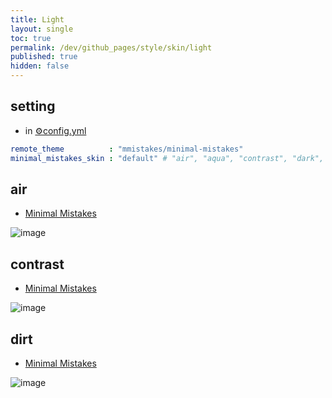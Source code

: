 ```yaml
---
title: Light
layout: single
toc: true
permalink: /dev/github_pages/style/skin/light
published: true
hidden: false
---
```


<head>
  <base target="_blank">
</head>



## setting

- in [⚙️config.yml](/dev/github_pages/start/setting/config_yml)

```yml
remote_theme          : "mmistakes/minimal-mistakes"
minimal_mistakes_skin : "default" # "air", "aqua", "contrast", "dark", "dirt", "neon", "mint", "plum", "sunrise"
```



## air

- [Minimal Mistakes](https://mmistakes.github.io/minimal-mistakes/docs/configuration/#air-skin-air)

![image](https://user-images.githubusercontent.com/92285528/143729570-58e0c1c4-f60a-4bb9-8741-c7f3a5df2bb1.png)



## contrast

- [Minimal Mistakes](https://mmistakes.github.io/minimal-mistakes/docs/configuration/#contrast-skin-contrast)

![image](https://user-images.githubusercontent.com/92285528/143729299-9d45de54-236c-4e78-a662-2bfbb7e66afc.png)



## dirt

- [Minimal Mistakes](https://mmistakes.github.io/minimal-mistakes/docs/configuration/#dirt-skin-dirt)

![image](https://user-images.githubusercontent.com/92285528/143728994-ea411fa2-df21-4947-b323-0f28249b7b3d.png)
